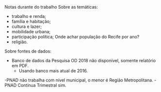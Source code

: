 Notas durante do trabalho
Sobre as temáticas:
- trabalho e renda;
- família e habitação;
- cultura e lazer;
- mobilidade urbana;
- participação política;
     Onde achar população do Recife por ano?
- religião.

Sobre fontes de dados:
- Banco de dados da Pesquisa OD 2018 não disponível, somente relatório em PDF.
  - Usando banco mais atual de 2016.

-PNAD não trabalha com nível municipal, o menor é Região Metropolitana.
  -PNAD Contínua Trimestral sim.
  
